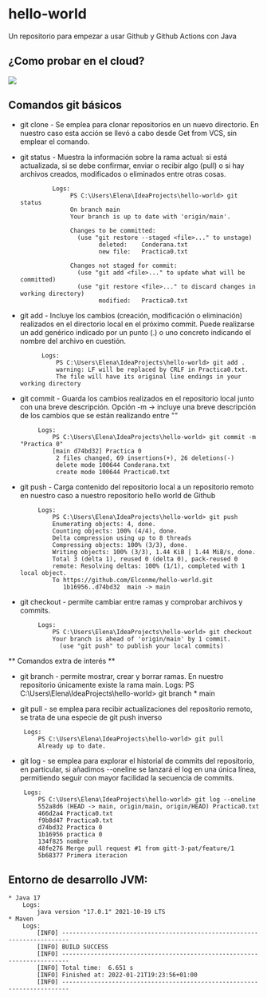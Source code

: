 # hello-world

Un repositorio para empezar a usar Github y Github Actions con Java

## ¿Como probar en el cloud?

[![](https://gitpod.io/button/open-in-gitpod.svg)](https://gitpod.io/#https://github.com/gitt-3-pat/hello-world)

## Comandos git básicos
* git clone - Se emplea para clonar repositorios en un nuevo directorio. En nuestro caso esta acción
              se llevó a cabo desde Get from VCS, sin emplear el comando.
* git status - Muestra la información sobre la rama actual: si está actualizada, si se debe confirmar, enviar o
               recibir algo (pull) o si hay archivos creados, modificados o eliminados entre otras cosas.

               Logs:
                    PS C:\Users\Elena\IdeaProjects\hello-world> git status
                    On branch main
                    Your branch is up to date with 'origin/main'.

                    Changes to be committed:
                      (use "git restore --staged <file>..." to unstage)
                            deleted:    Conderana.txt
                            new file:   Practica0.txt

                    Changes not staged for commit:
                      (use "git add <file>..." to update what will be committed)
                      (use "git restore <file>..." to discard changes in working directory)
                            modified:   Practica0.txt

* git add - Incluye los cambios (creación, modificación o eliminación) realizados en el directorio local en el próximo commit.
            Puede realizarse un add genérico indicado por un punto (.) o uno concreto indicando el nombre del archivo en cuestión.

            Logs:
                PS C:\Users\Elena\IdeaProjects\hello-world> git add .
                warning: LF will be replaced by CRLF in Practica0.txt.
                The file will have its original line endings in your working directory

* git commit - Guarda los cambios realizados en el repositorio local junto con una breve descripción.
                Opción -m -> incluye una breve descripción de los cambios que se están realizando entre ""

           Logs:
               PS C:\Users\Elena\IdeaProjects\hello-world> git commit -m "Practica 0"
               [main d74bd32] Practica 0
                2 files changed, 69 insertions(+), 26 deletions(-)
                delete mode 100644 Conderana.txt
                create mode 100644 Practica0.txt

* git push - Carga contenido del repositorio local a un repositorio remoto en nuestro caso a nuestro repositorio hello world de Github

           Logs:
               PS C:\Users\Elena\IdeaProjects\hello-world> git push
               Enumerating objects: 4, done.
               Counting objects: 100% (4/4), done.
               Delta compression using up to 8 threads
               Compressing objects: 100% (3/3), done.
               Writing objects: 100% (3/3), 1.44 KiB | 1.44 MiB/s, done.
               Total 3 (delta 1), reused 0 (delta 0), pack-reused 0
               remote: Resolving deltas: 100% (1/1), completed with 1 local object.
               To https://github.com/Elconme/hello-world.git
                  1b16956..d74bd32  main -> main

* git checkout - permite cambiar entre ramas y comprobar archivos y commits.

           Logs:
               PS C:\Users\Elena\IdeaProjects\hello-world> git checkout
               Your branch is ahead of 'origin/main' by 1 commit.
                 (use "git push" to publish your local commits)

** Comandos extra de interés **

* git branch - permite mostrar, crear y borrar ramas.
               En nuestro repositorio únicamente existe la rama main.
        Logs:
            PS C:\Users\Elena\IdeaProjects\hello-world> git branch
            * main

* git pull - se emplea para recibir actualizaciones del repositorio remoto, se trata de una especie de git push inverso

       Logs:
           PS C:\Users\Elena\IdeaProjects\hello-world> git pull
           Already up to date.

* git log - se emplea para explorar el historial de commits del repositorio, en particular, si añadimos
            --oneline se lanzará el log en una única línea, permitiendo seguir con mayor facilidad la
            secuencia de commits.

       Logs:
           PS C:\Users\Elena\IdeaProjects\hello-world> git log --oneline
           552a8d6 (HEAD -> main, origin/main, origin/HEAD) Practica0.txt
           466d2a4 Practica0.txt
           f9b8d47 Practica0.txt
           d74bd32 Practica 0
           1b16956 practica 0
           134f825 nombre
           48fe276 Merge pull request #1 from gitt-3-pat/feature/1
           5b68377 Primera iteracion

## Entorno de desarrollo JVM: 

    * Java 17
        Logs:
            java version "17.0.1" 2021-10-19 LTS
    * Maven
        Logs:
            [INFO] ------------------------------------------------------------------------
            [INFO] BUILD SUCCESS
            [INFO] ------------------------------------------------------------------------
            [INFO] Total time:  6.651 s
            [INFO] Finished at: 2022-01-21T19:23:56+01:00
            [INFO] ------------------------------------------------------------------------
